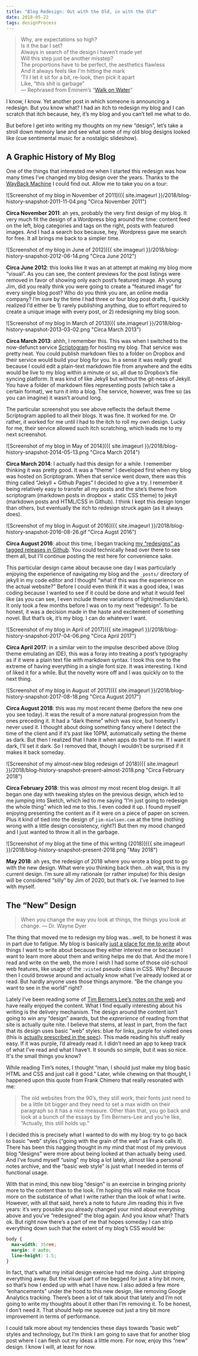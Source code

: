 ```yaml
---
title: "Blog Redesign: Out with the Old, in with the Old"
date: 2018-05-22
tags: designProcess
---
```


> Why, are expectations so high?  
> Is it the bar I set?  
> Always in search of the design I haven’t made yet  
> Will this step just be another misstep?  
> The proportions have to be perfect, the aesthetics flawless  
> And it always feels like I'm hitting the mark  
> ‘Til I let it sit for a bit, re-look, then pick it apart  
> Like, “this shit is garbage”  
> — Rephrased from Eminem’s “[Walk on Water](https://www.youtube.com/watch?v=ryr75N0nki0)”

I know, I know. Yet another post in which someone is announcing a redesign. But you know what? I had an itch to redesign my blog and I can scratch that itch because, hey, it’s my blog and you can’t tell me what to do.

But before I get into writing my thoughts on my new “design”, let’s take a stroll down memory lane and see what some of my old blog designs looked like (cue sentimental music for a nostalgic slideshow).

## A Graphic History of My Blog

One of the things that interested me when I started this redesign was how many times I’ve changed my blog design over the years. Thanks to the [WayBack Machine](http://archive.org/web/) I could find out. Allow me to take you on a tour:

![Screenshot of my blog in November of 2011]({{ site.imageurl }}/2018/blog-history-snapshot-2011-11-04.png "Circa November 2011")

**Circa November 2011**: ah yes, probably the very first design of my blog. It very much fit the design of a Wordpress blog around the time: content feed on the left, blog categories and tags on the right, posts with featured images. And I had a search box because, hey, Wordpress gave me search for free. It all brings me back to a simpler time.

![Screenshot of my blog in June of 2012]({{ site.imageurl }}/2018/blog-history-snapshot-2012-06-14.png "Circa June 2012")

**Circa June 2012**: this looks like it was an at attempt at making my blog more “visual”. As you can see, the content previews for the post listings were removed in favor of showing only each post’s featured image. Ah young Jim, did you really think you were going to create a “featured image” for every single blog post? Who do you think you are, an online media company? I’m sure by the time I had three or four blog post drafts, I quickly realized I’d either be 1) rarely publishing anything, due to effort required to create a unique image with every post, or 2) redesigning my blog soon.

![Screenshot of my blog in March of 2013]({{ site.imageurl }}/2018/blog-history-snapshot-2013-03-02.png "Circa March 2013")

**Circa March 2013**: ahhh, I remember this. This was when I switched to the now-defunct service [Scriptogram](http://scriptogr.am/) for hosting my blog. That service was pretty neat. You could publish markdown files to a folder on Dropbox and their service would build your blog for you. In a sense it was really great because I could edit a plain-text markdown file from anywhere and the edits would be live to my blog within a minute or so, all due to Dropbox’s file syncing platform. It was kind of like Jekyll but without the git-ness of Jekyll. You have a folder of markdown files representing posts (which take a certain format), we turn it into a blog. The service, however, was free so (as you can imagine) it wasn’t around long.

The particular screenshot you see above reflects the default theme Scriptogram applied to all their blogs. It was fine. It worked for me. Or rather, it worked for me until I had to the itch to roll my own design. Lucky for me, their service allowed such itch scratching, which leads me to my next screenshot.

![Screenshot of my blog in May of 2014]({{ site.imageurl }}/2018/blog-history-snapshot-2014-05-13.png "Circa March 2014")

**Circa March 2014**: I actually had this design for a while. I remember thinking it was pretty good. It was a “theme” I developed first when my blog was hosted on Scriptogram. When that service went down, there was this thing called “Jekyll + Github Pages” I decided to give a try. I remember it being relatively easy to transfer all my posts and the site’s theme from scriptogram (markdown posts in dropbox + static CSS theme) to jekyll (markdown posts and HTML/CSS in Github). I think I kept this design longer than others, but eventually the itch to redesign struck again (as it always does).

![Screenshot of my blog in August of 2016]({{ site.imageurl }}/2018/blog-history-snapshot-2016-08-26.gif "Circa Augst 2016")

**Circa August 2016**: about this time, I began tracking [my “redesigns” as tagged releases in Github](https://github.com/jimniels/blog/releases). You could technically head over there to see them all, but I’ll continue posting the rest here for convenience sake.

This particular design came about because one day I was particularly enjoying the experience of navigating my blog and the `_posts/` directory of jekyll in my code editor and I thought “what if this was the experience on the actual website?” Before I could even think if it was a good idea, I was coding because I wanted to see if it could be done and what it would feel like (as you can see, I even include theme variations of light/medium/dark). It only took a few months before I was on to my next “redesign”. To be honest, it was a decision made in the haste and excitement of something novel. But that’s ok, it’s my blog. I can do whatever I want.

![Screenshot of my blog in April of 2017]({{ site.imageurl }}/2018/blog-history-snapshot-2017-04-06.png "Circa April 2017")

**Circa April 2017**: in a similar vein to the impulse described above (blog theme emulating an IDE), this was a foray into treating a post’s typography as if it were a plain text file with markdown syntax. I took this one to the extreme of having everything in a single font size. It was interesting. I kind of liked it for a while. But the novelty wore off and I was quickly on to the next thing.

![Screenshot of my blog in August of 2017]({{ site.imageurl }}/2018/blog-history-snapshot-2017-08-18.png "Circa August 2017")

**Circa August 2018**: this was my most recent theme (before the new one you see today). It was the result of a more natural progression from the ones preceding it. It had a “dark theme” which was nice, but honestly I never used it. I thought about doing something fancy where I detect the time of the client and if it’s past like 10PM, automatically setting the theme as dark. But then I realized that I hate it when apps do that to me. If I want it dark, I’ll set it dark. So I removed that, though I wouldn’t be surprised if it makes it back someday.

![Screenshot of my almost-new blog redesign of 2018]({{ site.imageurl }}/2018/blog-history-snapshot-present-almost-2018.png "Circa February 2018")

**Circa February 2018**: this was _almost_ my most recent blog design. It all began one day with tweaking styles on the previous design, which led to me jumping into Sketch, which led to me saying “I’m just going to redesign the whole thing” which led me to this. I even coded it up. I found myself enjoying presenting the content as if it were on a piece of paper on screen. Plus it kind of tied into the design of `jim-nielsen.com` at the time (nothing wrong with a little design consistency, right?) But then my mood changed and I just wanted to throw it all in the garbage.

![Screenshot of my blog at the time of this writing (2018)]({{ site.imageurl }}/2018/blog-history-snapshot-present-2018.png "May 2018")

**May 2018**: ah yes, the redesign of 2018 where you wrote a blog post to go with the new design. What were you thinking back then...oh wait, this is my current design. I’m sure all my rationale (or rather impulse) for this design will be considered “silly” by Jim of 2020, but that’s ok. I’ve learned to live with myself.

## The “New” Design

> When you change the way you look at things, the things you look at change. — Dr. Wayne Dyer

The thing that moved me to redesign my blog was...well, to be honest it was in part due to fatigue. My blog is basically [just a place for me to write](https://jim-nielsen.com/blog/about/) about things I want to write about because they either interest me or because I want to learn more about them and writing helps me do that. And the more I read and write on the web, the more I wish I had some of those old-school web features, like usage of the `:visted` pseudo class in CSS. Why? Because then I could browse around and actually know what I’ve already looked at or read. But hardly anyone uses those things anymore. “Be the change you want to see in the world” right?

Lately I’ve been reading some of [Tim Berners Lee’s notes on the web](https://www.w3.org/DesignIssues/) and have really enjoyed the content. What I find equally interesting about his writing is the delivery mechanism. The design around the content isn’t going to win any “design” awards, but the _exprerience_ of reading from that site is actually quite nite. I believe that stems, at least in part, from the fact that its design uses basic ”web” styles: blue for links, purple for visited ones (this is [actually prescribed in the spec](https://stackoverflow.com/a/4774037/1339693)). This made reading his stuff really easy. If it was purple, I’d already read it. I didn’t need an app to keep track of what I’ve read and what I have’t. It sounds so simple, but it was so nice. It's the small things you know?

While reading Tim’s notes, I thought “man, I should just make my blog basic HTML and CSS and just call it good.” Later, while chewing on that thought, I happened upon this quote from Frank Chimero that really resonated with me:

> The old websites from the 90’s, they still work, their fonts just need to be a little bit bigger and they need to set a max width on their paragraph so it has a nice measure. Other than that, you go back and look at a bunch of the essays by Tim Berners-Lee and you’re like, “Actually, this still holds up.”

I decided this is precisely what I wanted to do with my blog: try to go back to basic “web” styles (“going with the grain of the web” as Frank calls it). There has been this nagging thought in my mind that most of my previous blog “designs” were more about being looked at than actually being used. And I’ve found myself “using” my blog a lot lately, almost like a personal notes archive, and the “basic web style” is just what I needed in terms of functional usage.

With that in mind, this new blog “design” is an exercise in bringing priority more to the content than to the look. I’m hoping this will make me focus more on the substance of what I write rather than the look of what I write. However, with all that said, here’s a note to future Jim reading this in five years: it’s very possible you already changed your mind about everything above and you’ve “redesigned” the blog again. And you know what? That’s ok. But right now there’s a part of me that hopes someday I can strip everything down such that the extent of my blog’s CSS would be:

```css
body {
  max-width: 35rem;
  margin: 0 auto;
  line-height: 1.5;
}
```

In fact, that’s what my initial design exercise had me doing. Just stripping everything away. But the visual part of me begged for just a tiny bit more, so that’s how I ended up with what I have now. I also added a few more “enhancements” under the hood to this new design, like removing Google Analytics tracking. There’s been a lot of talk about that lately and I’m not going to write my thoughts about it other than I’m removing it. To be honest, I don’t need it. That should help me squeeze out just a tiny bit more improvement in terms of performance.

I could talk more about my tendencies these days towards “basic web” styles and technology, but I’m think I am going to save that for another blog post where I can flesh out my ideas a little more. For now, enjoy this “new” design. I know I will, at least for now.
